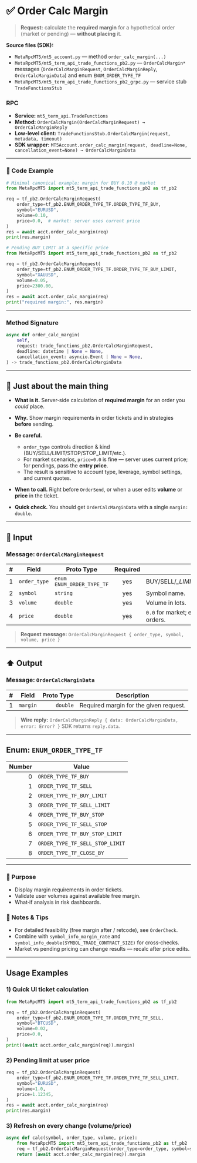 # ✅ Order Calc Margin

> **Request:** calculate the **required margin** for a hypothetical order (market or pending) — **without placing** it.

**Source files (SDK):**

* `MetaRpcMT5/mt5_account.py` — method `order_calc_margin(...)`
* `MetaRpcMT5/mt5_term_api_trade_functions_pb2.py` — `OrderCalcMargin*` messages (`OrderCalcMarginRequest`, `OrderCalcMarginReply`, `OrderCalcMarginData`) and enum `ENUM_ORDER_TYPE_TF`
* `MetaRpcMT5/mt5_term_api_trade_functions_pb2_grpc.py` — service stub `TradeFunctionsStub`

### RPC

* **Service:** `mt5_term_api.TradeFunctions`
* **Method:** `OrderCalcMargin(OrderCalcMarginRequest) → OrderCalcMarginReply`
* **Low-level client:** `TradeFunctionsStub.OrderCalcMargin(request, metadata, timeout)`
* **SDK wrapper:** `MT5Account.order_calc_margin(request, deadline=None, cancellation_event=None) → OrderCalcMarginData`

---

### 🔗 Code Example

```python
# Minimal canonical example: margin for BUY 0.10 @ market
from MetaRpcMT5 import mt5_term_api_trade_functions_pb2 as tf_pb2

req = tf_pb2.OrderCalcMarginRequest(
    order_type=tf_pb2.ENUM_ORDER_TYPE_TF.ORDER_TYPE_TF_BUY,
    symbol="EURUSD",
    volume=0.10,
    price=0.0,  # market: server uses current price
)
res = await acct.order_calc_margin(req)
print(res.margin)
```

```python
# Pending BUY_LIMIT at a specific price
from MetaRpcMT5 import mt5_term_api_trade_functions_pb2 as tf_pb2

req = tf_pb2.OrderCalcMarginRequest(
    order_type=tf_pb2.ENUM_ORDER_TYPE_TF.ORDER_TYPE_TF_BUY_LIMIT,
    symbol="XAUUSD",
    volume=0.05,
    price=2300.00,
)
res = await acct.order_calc_margin(req)
print("required margin:", res.margin)
```

---

### Method Signature

```python
async def order_calc_margin(
    self,
    request: trade_functions_pb2.OrderCalcMarginRequest,
    deadline: datetime | None = None,
    cancellation_event: asyncio.Event | None = None,
) -> trade_functions_pb2.OrderCalcMarginData
```

---

## 💬 Just about the main thing

* **What is it.** Server‑side calculation of **required margin** for an order you *could* place.
* **Why.** Show margin requirements in order tickets and in strategies **before** sending.
* **Be careful.**

  * `order_type` controls direction & kind (BUY/SELL/LIMIT/STOP/STOP\_LIMIT/etc.).
  * For market scenarios, `price=0.0` is fine — server uses current price; for pendings, pass the **entry price**.
  * The result is sensitive to account type, leverage, symbol settings, and current quotes.
* **When to call.** Right before `OrderSend`, or when a user edits **volume** or **price** in the ticket.
* **Quick check.** You should get `OrderCalcMarginData` with a single `margin: double`.

---

## 🔽 Input

### Message: `OrderCalcMarginRequest`

|  # | Field        | Proto Type                | Required | Description                                       |
| -: | ------------ | ------------------------- | :------: | ------------------------------------------------- |
|  1 | `order_type` | `enum ENUM_ORDER_TYPE_TF` |    yes   | BUY/SELL/*\_LIMIT/*\_STOP/\*\_STOP\_LIMIT/etc.    |
|  2 | `symbol`     | `string`                  |    yes   | Symbol name.                                      |
|  3 | `volume`     | `double`                  |    yes   | Volume in lots.                                   |
|  4 | `price`      | `double`                  |    yes   | `0.0` for market; entry price for pending orders. |

> **Request message:** `OrderCalcMarginRequest { order_type, symbol, volume, price }`

---

## ⬆️ Output

### Message: `OrderCalcMarginData`

|  # | Field    | Proto Type | Description                            |
| -: | -------- | ---------: | -------------------------------------- |
|  1 | `margin` |   `double` | Required margin for the given request. |

> **Wire reply:** `OrderCalcMarginReply { data: OrderCalcMarginData, error: Error? }`
> SDK returns `reply.data`.

---

## Enum: `ENUM_ORDER_TYPE_TF`

| Number | Value                           |
| -----: | ------------------------------- |
|      0 | `ORDER_TYPE_TF_BUY`             |
|      1 | `ORDER_TYPE_TF_SELL`            |
|      2 | `ORDER_TYPE_TF_BUY_LIMIT`       |
|      3 | `ORDER_TYPE_TF_SELL_LIMIT`      |
|      4 | `ORDER_TYPE_TF_BUY_STOP`        |
|      5 | `ORDER_TYPE_TF_SELL_STOP`       |
|      6 | `ORDER_TYPE_TF_BUY_STOP_LIMIT`  |
|      7 | `ORDER_TYPE_TF_SELL_STOP_LIMIT` |
|      8 | `ORDER_TYPE_TF_CLOSE_BY`        |

---

### 🎯 Purpose

* Display margin requirements in order tickets.
* Validate user volumes against available free margin.
* What‑if analysis in risk dashboards.

### 🧩 Notes & Tips

* For detailed feasibility (free margin after / retcode), see `OrderCheck`.
* Combine with `symbol_info_margin_rate` and `symbol_info_double(SYMBOL_TRADE_CONTRACT_SIZE)` for cross‑checks.
* Market vs pending pricing can change results — recalc after price edits.

---

## Usage Examples

### 1) Quick UI ticket calculation

```python
from MetaRpcMT5 import mt5_term_api_trade_functions_pb2 as tf_pb2

req = tf_pb2.OrderCalcMarginRequest(
    order_type=tf_pb2.ENUM_ORDER_TYPE_TF.ORDER_TYPE_TF_SELL,
    symbol="BTCUSD",
    volume=0.02,
    price=0.0,
)
print((await acct.order_calc_margin(req)).margin)
```

### 2) Pending limit at user price

```python
req = tf_pb2.OrderCalcMarginRequest(
    order_type=tf_pb2.ENUM_ORDER_TYPE_TF.ORDER_TYPE_TF_SELL_LIMIT,
    symbol="EURUSD",
    volume=1.0,
    price=1.12345,
)
res = await acct.order_calc_margin(req)
print(res.margin)
```

### 3) Refresh on every change (volume/price)

```python
async def calc(symbol, order_type, volume, price):
    from MetaRpcMT5 import mt5_term_api_trade_functions_pb2 as tf_pb2
    req = tf_pb2.OrderCalcMarginRequest(order_type=order_type, symbol=symbol, volume=volume, price=price)
    return (await acct.order_calc_margin(req)).margin
```
